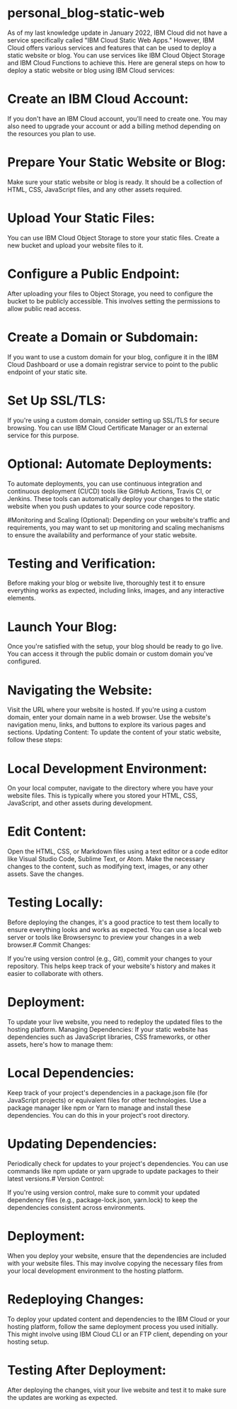 # personal_blog-static-web
As of my last knowledge update in January 2022, IBM Cloud did not have a service specifically called "IBM Cloud Static Web Apps." However, IBM Cloud offers various services and features that can be used to deploy a static website or blog. You can use services like IBM Cloud Object Storage and IBM Cloud Functions to achieve this. Here are general steps on how to deploy a static website or blog using IBM Cloud services:

# Create an IBM Cloud Account:
If you don't have an IBM Cloud account, you'll need to create one. You may also need to upgrade your account or add a billing method depending on the resources you plan to use.

# Prepare Your Static Website or Blog:
Make sure your static website or blog is ready. It should be a collection of HTML, CSS, JavaScript files, and any other assets required.

# Upload Your Static Files:
You can use IBM Cloud Object Storage to store your static files. Create a new bucket and upload your website files to it.

# Configure a Public Endpoint:
After uploading your files to Object Storage, you need to configure the bucket to be publicly accessible. This involves setting the permissions to allow public read access.

# Create a Domain or Subdomain:
If you want to use a custom domain for your blog, configure it in the IBM Cloud Dashboard or use a domain registrar service to point to the public endpoint of your static site.

# Set Up SSL/TLS:
If you're using a custom domain, consider setting up SSL/TLS for secure browsing. You can use IBM Cloud Certificate Manager or an external service for this purpose.

# Optional: Automate Deployments:
To automate deployments, you can use continuous integration and continuous deployment (CI/CD) tools like GitHub Actions, Travis CI, or Jenkins. These tools can automatically deploy your changes to the static website when you push updates to your source code repository.

#Monitoring and Scaling (Optional):
Depending on your website's traffic and requirements, you may want to set up monitoring and scaling mechanisms to ensure the availability and performance of your static website.

# Testing and Verification:
Before making your blog or website live, thoroughly test it to ensure everything works as expected, including links, images, and any interactive elements.

# Launch Your Blog:
Once you're satisfied with the setup, your blog should be ready to go live. You can access it through the public domain or custom domain you've configured.

# Navigating the Website:

Visit the URL where your website is hosted. If you're using a custom domain, enter your domain name in a web browser.
Use the website's navigation menu, links, and buttons to explore its various pages and sections.
Updating Content:
To update the content of your static website, follow these steps:
# Local Development Environment:

On your local computer, navigate to the directory where you have your website files. This is typically where you stored your HTML, CSS, JavaScript, and other assets during development.
# Edit Content:

Open the HTML, CSS, or Markdown files using a text editor or a code editor like Visual Studio Code, Sublime Text, or Atom.
Make the necessary changes to the content, such as modifying text, images, or any other assets.
Save the changes.
# Testing Locally:

Before deploying the changes, it's a good practice to test them locally to ensure everything looks and works as expected.
You can use a local web server or tools like Browsersync to preview your changes in a web browser.# Commit Changes:

If you're using version control (e.g., Git), commit your changes to your repository. This helps keep track of your website's history and makes it easier to collaborate with others.
# Deployment:

To update your live website, you need to redeploy the updated files to the hosting platform.
Managing Dependencies:
If your static website has dependencies such as JavaScript libraries, CSS frameworks, or other assets, here's how to manage them:
# Local Dependencies:

Keep track of your project's dependencies in a package.json file (for JavaScript projects) or equivalent files for other technologies.
Use a package manager like npm or Yarn to manage and install these dependencies. You can do this in your project's root directory.
# Updating Dependencies:

Periodically check for updates to your project's dependencies. You can use commands like npm update or yarn upgrade to update packages to their latest versions.# Version Control:

If you're using version control, make sure to commit your updated dependency files (e.g., package-lock.json, yarn.lock) to keep the dependencies consistent across environments.
# Deployment:

When you deploy your website, ensure that the dependencies are included with your website files. This may involve copying the necessary files from your local development environment to the hosting platform.
# Redeploying Changes:

To deploy your updated content and dependencies to the IBM Cloud or your hosting platform, follow the same deployment process you used initially. This might involve using IBM Cloud CLI or an FTP client, depending on your hosting setup.
 # Testing After Deployment:

After deploying the changes, visit your live website and test it to make sure the updates are working as expected.
